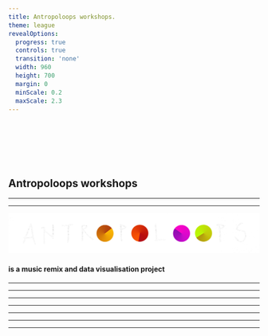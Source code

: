 ```yaml
---
title: Antropoloops workshops.
theme: league
revealOptions:
  progress: true
  controls: true
  transition: 'none'
  width: 960
  height: 700
  margin: 0
  minScale: 0.2
  maxScale: 2.3
---
```


<!-- 0 -->

<!-- .slide: data-background="./assets/presentacion-01.jpg" -->

<br>
<br>
<br>
<br>
<br>

## **Antropoloops workshops**

<hr>

---

<!-- 1 -->

<!-- .slide: data-background="./assets/presentacion-02.jpg" -->

<img src="./assets/antropoloops 3 sin fondo.png">

#### is a music remix and data visualisation project

---

<!-- 2 -->

<!-- .slide: data-background="./assets/presentacion-03-equipo-antropoloops.jpg" -->

---

<!-- 3 -->

<!-- .slide: data-background-video="./assets/v-cole0.mp4" -->

---

<!-- 4 -->

<!-- .slide: data-background="./assets/presentacion-04-equipo-antropoloops.jpg" -->

---

<!-- 5 -->

<!-- .slide: data-background-video="./assets/san-jose-obrero.mp4" -->

---

<!-- 6 -->

<!-- .slide: data-background="./assets/presentacion-05.jpg" -->

---

<!-- 7 -->

<!-- .slide: data-background-video="./assets/01-cole-sonoro-s.mp4" -->

---
